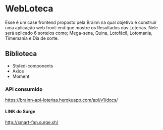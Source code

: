 # WebLoteca
Esse é um case frontend proposto pela Brainn na qual objetivo é construir uma aplicação web front-end que mostre os Resultados das Loterias. Nele será aplicado 6 sorteios como; Mega-sena, Quina, Lotofácil, Lotomania, Timemania e Dia de sorte.
## Biblioteca
- Styled-components
- Axios
- Moment
### API consumido
https://brainn-api-loterias.herokuapp.com/api/v1/docs/
#### LINK do Surge
http://smart-fan.surge.sh/




